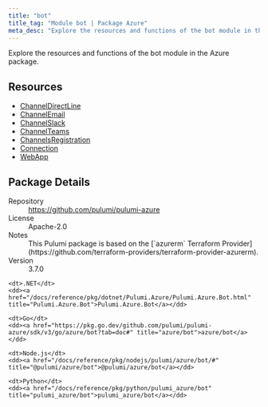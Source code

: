 ```yaml
---
title: "bot"
title_tag: "Module bot | Package Azure"
meta_desc: "Explore the resources and functions of the bot module in the Azure package."
---
```


<!-- WARNING: this file was generated by Pulumi Docs Generator. -->
<!-- Do not edit by hand unless you're certain you know what you are doing! -->

Explore the resources and functions of the bot module in the Azure package.

<h2 id="resources">Resources</h2>
<ul class="api">
    <li><a href="channeldirectline" title="ChannelDirectLine"><span class="symbol resource"></span>ChannelDirectLine</a></li>
    <li><a href="channelemail" title="ChannelEmail"><span class="symbol resource"></span>ChannelEmail</a></li>
    <li><a href="channelslack" title="ChannelSlack"><span class="symbol resource"></span>ChannelSlack</a></li>
    <li><a href="channelteams" title="ChannelTeams"><span class="symbol resource"></span>ChannelTeams</a></li>
    <li><a href="channelsregistration" title="ChannelsRegistration"><span class="symbol resource"></span>ChannelsRegistration</a></li>
    <li><a href="connection" title="Connection"><span class="symbol resource"></span>Connection</a></li>
    <li><a href="webapp" title="WebApp"><span class="symbol resource"></span>WebApp</a></li>
</ul>

<h2 id="package-details">Package Details</h2>
<dl class="package-details">
	<dt>Repository</dt>
	<dd><a href="https://github.com/pulumi/pulumi-azure">https://github.com/pulumi/pulumi-azure</a></dd>
	<dt>License</dt>
	<dd>Apache-2.0</dd>
	<dt>Notes</dt>
	<dd>This Pulumi package is based on the [`azurerm` Terraform Provider](https://github.com/terraform-providers/terraform-provider-azurerm).</dd>
	<dt>Version</dt>
	<dd>3.7.0</dd>
</dl>



<dl class="tabular">

    <dt>.NET</dt>
    <dd><a href="/docs/reference/pkg/dotnet/Pulumi.Azure/Pulumi.Azure.Bot.html" title="Pulumi.Azure.Bot">Pulumi.Azure.Bot</a></dd>

    <dt>Go</dt>
    <dd><a href="https://pkg.go.dev/github.com/pulumi/pulumi-azure/sdk/v3/go/azure/bot?tab=doc#" title="azure/bot">azure/bot</a></dd>

    <dt>Node.js</dt>
    <dd><a href="/docs/reference/pkg/nodejs/pulumi/azure/bot/#" title="@pulumi/azure/bot">@pulumi/azure/bot</a></dd>

    <dt>Python</dt>
    <dd><a href="/docs/reference/pkg/python/pulumi_azure/bot" title="pulumi_azure/bot">pulumi_azure/bot</a></dd>

</dl>

